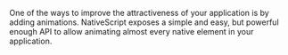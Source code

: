 One of the ways to improve the attractiveness of your application is by adding animations. 
NativeScript exposes a simple and easy, but powerful enough API to allow animating almost every native element in your application.